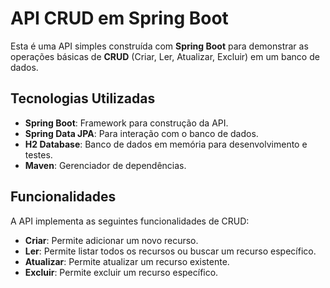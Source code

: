 # API CRUD em Spring Boot

Esta é uma API simples construída com **Spring Boot** para demonstrar as operações básicas de **CRUD** (Criar, Ler, Atualizar, Excluir) em um banco de dados.

## Tecnologias Utilizadas

- **Spring Boot**: Framework para construção da API.
- **Spring Data JPA**: Para interação com o banco de dados.
- **H2 Database**: Banco de dados em memória para desenvolvimento e testes.
- **Maven**: Gerenciador de dependências.

## Funcionalidades

A API implementa as seguintes funcionalidades de CRUD:

- **Criar**: Permite adicionar um novo recurso.
- **Ler**: Permite listar todos os recursos ou buscar um recurso específico.
- **Atualizar**: Permite atualizar um recurso existente.
- **Excluir**: Permite excluir um recurso específico.

